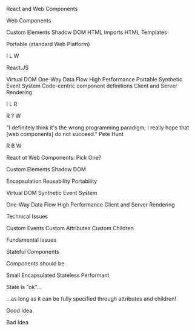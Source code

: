 React and Web Components


Web Components

Custom Elements
Shadow DOM
HTML Imports
HTML Templates

Portable (standard Web Platform)

I L W


React.JS

Virtual DOM
One-Way Data Flow
High Performance
Portable Synthetic Event System
Code-centric component definitions
Client and Server Rendering

I L R

R ? W

"I definitely think it's the wrong programming paradigm; I really hope that [web components] do not succeed."
Pete Hunt

R B W

React ot Web Components: Pick One?

Custom Elements
Shadow DOM

Encapsulation
Reusability
Portability

Virtual DOM
Synthetic Event System

One-Way Data Flow
High Performance
Client and Server Rendering


Technical Issues

Custom Events
Custom Attributes
Custom Children


Fundamental Issues

Stateful Components

Components should be

Small
Encapsulated
Stateless
Performant

State is "ok"...

...as long as it can be fully specified through attributes and children!


Good Idea

<my-button></my-button>

Bad Idea

<my-application></my-application>
